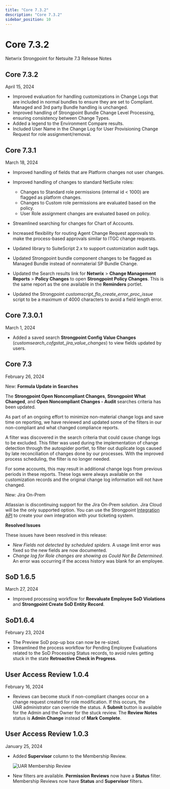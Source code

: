 ```yaml
---
title: "Core 7.3.2"
description: "Core 7.3.2"
sidebar_position: 10
---
```


# Core 7.3.2

Netwrix Strongpoint for Netsuite 7.3 Release Notes

## Core 7.3.2

April 15, 2024

- Improved evaluation for handling customizations in Change Logs that are included in normal bundles
  to ensure they are set to Compliant. Managed and 3rd party Bundle handling is unchanged.
- Improved handling of Strongpoint Bundle Change Level Processing, ensuring consistency between
  Change Types.
- Added a legend to the Environment Compare results.
- Included User Name in the Change Log for User Provisioning Change Request for role
  assignment/removal.

## Core 7.3.1

March 18, 2024

- Improved handling of fields that are Platform changes not user changes.
- Improved handling of changes to standard NetSuite roles:

    - Changes to Standard role permissions (internal id < 1000) are flagged as platform changes.
    - Changes to Custom role permissions are evaluated based on the policy.
    - User Role assignment changes are evaluated based on policy.

- Streamlined searching for changes for Chart of Accounts.
- Increased flexibility for routing Agent Change Request approvals to make the process-based
  approvals similar to ITGC change requests.
- Updated library to SuiteScript 2.x to support customization audit tags.
- Updated Strongpoint bundle component changes to be flagged as Managed Bundle instead of
  nonmaterial SP Bundle Change.
- Updated the Search results link for **Netwrix** > **Change Management Reports** > **Policy
  Changes** to open **Strongpoint Policy Changes**. This is the same report as the one available in
  the **Reminders** portlet.
- Updated the Strongpoint _customscript_flo_create_error_proc_issue_ script to be a maximum of 4000
  characters to avoid a field length error.

## Core 7.3.0.1

March 1, 2024

- Added a saved search **Strongpoint Config Value Changes**
  (_customsearch_cofgstat_jira_value_changes_) to view fields updated by users.

## Core 7.3

February 26, 2024

New: **Formula Update in Searches**

The **Strongpoint Open Noncompliant Changes**, **Strongpoint What Changed**, and **Open Noncompliant
Changes - Audit** searches criteria has been updated.

As part of an ongoing effort to minimize non-material change logs and save time on reporting, we
have reviewed and updated some of the filters in our non-compliant and what changed compliance
reports.

A filter was discovered in the search criteria that could cause change logs to be excluded. This
filter was used during the implementation of change detection through the autospider portlet, to
filter out duplicate logs caused by late reconciliation of changes done by our processes. With the
improved process scheduling, the filter is no longer needed.

For some accounts, this may result in additional change logs from previous periods in these reports.
These logs were always available on the customization records and the original change log
information will not have changed.

New: Jira On-Prem

Atlassian is discontinuing support for the Jira On-Prem solution. Jira Cloud will be the only
supported option. You can use the Strongpoint [Integration API](/docs/platgovnetsuite/ticketingintegrations/apioverview/api_overview.md) to create
your own integration with your ticketing system.

**Resolved Issues**

These issues have been resolved in this release:

- _New Fields not detected by scheduled spiders_. A usage limit error was fixed so the new fields
  are now documented.
- _Change log for Role changes are showing as Could Not Be Determined_. An error was occurring if
  the access history was blank for an employee.

## SoD 1.6.5

March 27, 2024

- Improved processing workflow for **Reevaluate Employee SoD Violations** and **Strongpoint Create
  SoD Entity Record**.

## SoD1.6.4

February 23, 2024

- The Preview SoD pop-up box can now be re-sized.
- Streamlined the process workflow for Pending Employee Evaluations related to the SoD Processing
  Status records, to avoid rules getting stuck in the state **Retroactive Check in Progress**.

## User Access Review 1.0.4

February 16, 2024

- Reviews can become stuck if non-compliant changes occur on a change request created for role
  modification. If this occurs, the UAR administrator can override the status. A **Submit** button
  is available for the Admin and the Owner for the stuck review. The **Review Notes** status is
  **Admin Change** instead of **Mark Complete**.

## User Access Review 1.0.3

January 25, 2024

- Added **Supervisor** column to the Membership Review.

    ![UAR Membership Review](/images/platgovnetsuite/release_notes/uar_review_supervisor.webp)

- New filters are available. **Permission Reviews** now have a **Status** filter. Membership Reviews
  now have **Status** and **Supervisor** filters.
